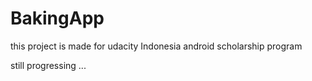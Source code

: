 # BakingApp
this project is made for udacity Indonesia android scholarship program

still progressing ...
